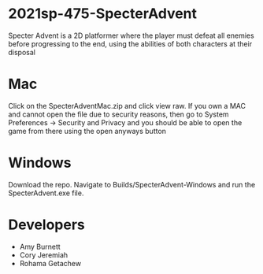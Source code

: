 # 2021sp-475-SpecterAdvent

Specter Advent is a 2D platformer where the player must defeat all enemies before progressing to the end, using the abilities of both characters at their disposal


# Mac
Click on the SpecterAdventMac.zip and click view raw. 
If you own a MAC and cannot open the file due to security reasons, then go to System Preferences -> Security and Privacy and you should be able to open the game from there using the open anyways button

# Windows
Download the repo.
Navigate to Builds/SpecterAdvent-Windows and run the SpecterAdvent.exe file. 

# Developers
* Amy Burnett 
* Cory Jeremiah
* Rohama Getachew
